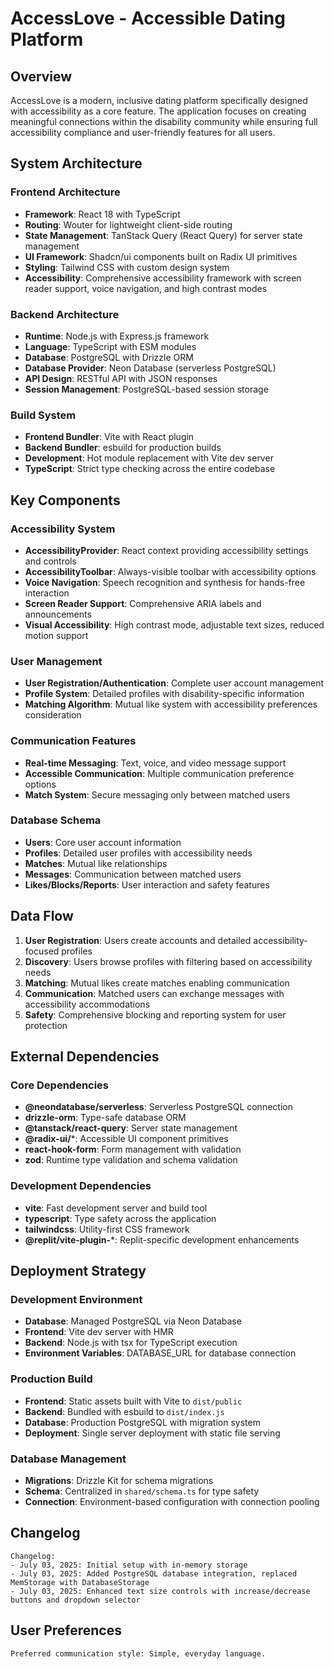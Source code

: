 # AccessLove - Accessible Dating Platform

## Overview

AccessLove is a modern, inclusive dating platform specifically designed with accessibility as a core feature. The application focuses on creating meaningful connections within the disability community while ensuring full accessibility compliance and user-friendly features for all users.

## System Architecture

### Frontend Architecture
- **Framework**: React 18 with TypeScript
- **Routing**: Wouter for lightweight client-side routing
- **State Management**: TanStack Query (React Query) for server state management
- **UI Framework**: Shadcn/ui components built on Radix UI primitives
- **Styling**: Tailwind CSS with custom design system
- **Accessibility**: Comprehensive accessibility framework with screen reader support, voice navigation, and high contrast modes

### Backend Architecture
- **Runtime**: Node.js with Express.js framework
- **Language**: TypeScript with ESM modules
- **Database**: PostgreSQL with Drizzle ORM
- **Database Provider**: Neon Database (serverless PostgreSQL)
- **API Design**: RESTful API with JSON responses
- **Session Management**: PostgreSQL-based session storage

### Build System
- **Frontend Bundler**: Vite with React plugin
- **Backend Bundler**: esbuild for production builds
- **Development**: Hot module replacement with Vite dev server
- **TypeScript**: Strict type checking across the entire codebase

## Key Components

### Accessibility System
- **AccessibilityProvider**: React context providing accessibility settings and controls
- **AccessibilityToolbar**: Always-visible toolbar with accessibility options
- **Voice Navigation**: Speech recognition and synthesis for hands-free interaction
- **Screen Reader Support**: Comprehensive ARIA labels and announcements
- **Visual Accessibility**: High contrast mode, adjustable text sizes, reduced motion support

### User Management
- **User Registration/Authentication**: Complete user account management
- **Profile System**: Detailed profiles with disability-specific information
- **Matching Algorithm**: Mutual like system with accessibility preferences consideration

### Communication Features
- **Real-time Messaging**: Text, voice, and video message support
- **Accessible Communication**: Multiple communication preference options
- **Match System**: Secure messaging only between matched users

### Database Schema
- **Users**: Core user account information
- **Profiles**: Detailed user profiles with accessibility needs
- **Matches**: Mutual like relationships
- **Messages**: Communication between matched users
- **Likes/Blocks/Reports**: User interaction and safety features

## Data Flow

1. **User Registration**: Users create accounts and detailed accessibility-focused profiles
2. **Discovery**: Users browse profiles with filtering based on accessibility needs
3. **Matching**: Mutual likes create matches enabling communication
4. **Communication**: Matched users can exchange messages with accessibility accommodations
5. **Safety**: Comprehensive blocking and reporting system for user protection

## External Dependencies

### Core Dependencies
- **@neondatabase/serverless**: Serverless PostgreSQL connection
- **drizzle-orm**: Type-safe database ORM
- **@tanstack/react-query**: Server state management
- **@radix-ui/***: Accessible UI component primitives
- **react-hook-form**: Form management with validation
- **zod**: Runtime type validation and schema validation

### Development Dependencies
- **vite**: Fast development server and build tool
- **typescript**: Type safety across the application
- **tailwindcss**: Utility-first CSS framework
- **@replit/vite-plugin-***: Replit-specific development enhancements

## Deployment Strategy

### Development Environment
- **Database**: Managed PostgreSQL via Neon Database
- **Frontend**: Vite dev server with HMR
- **Backend**: Node.js with tsx for TypeScript execution
- **Environment Variables**: DATABASE_URL for database connection

### Production Build
- **Frontend**: Static assets built with Vite to `dist/public`
- **Backend**: Bundled with esbuild to `dist/index.js`
- **Database**: Production PostgreSQL with migration system
- **Deployment**: Single server deployment with static file serving

### Database Management
- **Migrations**: Drizzle Kit for schema migrations
- **Schema**: Centralized in `shared/schema.ts` for type safety
- **Connection**: Environment-based configuration with connection pooling

## Changelog

```
Changelog:
- July 03, 2025: Initial setup with in-memory storage
- July 03, 2025: Added PostgreSQL database integration, replaced MemStorage with DatabaseStorage
- July 03, 2025: Enhanced text size controls with increase/decrease buttons and dropdown selector
```

## User Preferences

```
Preferred communication style: Simple, everyday language.
```